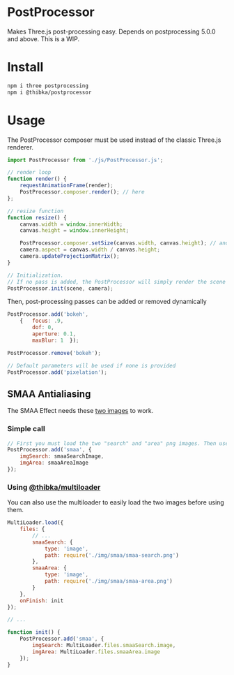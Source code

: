 # PostProcessor

Makes Three.js post-processing easy.
Depends on postprocessing 5.0.0 and above.
This is a WIP.

# Install
```bash
npm i three postprocessing
npm i @thibka/postprocessor
```

# Usage

The PostProcessor composer must be used instead of the classic Three.js renderer.

```javascript
import PostProcessor from './js/PostProcessor.js';

// render loop
function render() {
    requestAnimationFrame(render);
    PostProcessor.composer.render(); // here
};

// resize function
function resize() {
    canvas.width = window.innerWidth;
    canvas.height = window.innerHeight;

    PostProcessor.composer.setSize(canvas.width, canvas.height); // and here
    camera.aspect = canvas.width / canvas.height;
    camera.updateProjectionMatrix();
}

// Initialization.
// If no pass is added, the PostProcessor will simply render the scene with no effect.
PostProcessor.init(scene, camera);
```

Then, post-processing passes can be added or removed dynamically

```javascript    
PostProcessor.add('bokeh', 
    {   focus: .9, 
        dof: 0, 
        aperture: 0.1, 
        maxBlur: 1  });

PostProcessor.remove('bokeh');

// Default parameters will be used if none is provided
PostProcessor.add('pixelation');
```

## SMAA Antialiasing

The SMAA Effect needs these [two images](smaa.zip) to work.

### Simple call
```javascript
// First you must load the two "search" and "area" png images. Then use them this way:
PostProcessor.add('smaa', {
    imgSearch: smaaSearchImage,
    imgArea: smaaAreaImage
});
```

### Using [@thibka/multiloader](https://www.npmjs.com/package/@thibka/multiloader)
You can also use the multiloader to easily load the two images before using them.
```javascript
MultiLoader.load({
    files: {
        // ...
        smaaSearch: { 
            type: 'image', 
            path: require('./img/smaa/smaa-search.png')
        },
        smaaArea: { 
            type: 'image',
            path: require('./img/smaa/smaa-area.png')
        }
    },
    onFinish: init
});

// ...

function init() {
    PostProcessor.add('smaa', {
        imgSearch: MultiLoader.files.smaaSearch.image,
        imgArea: MultiLoader.files.smaaArea.image
    });
}
```
